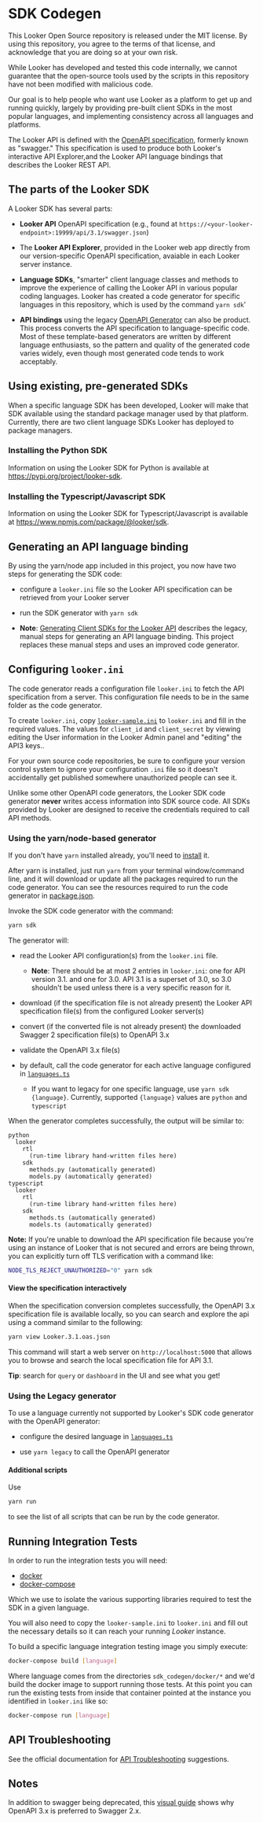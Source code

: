 # SDK Codegen

This Looker Open Source repository is released under the MIT license. By using this repository, you agree to the terms of that license, and acknowledge that you are doing so at your own risk.

While Looker has developed and tested this code internally, we cannot guarantee that the open-source tools used by the scripts in this repository have not been modified with malicious code.

Our goal is to help people who want use Looker as a platform to get up and running quickly, largely by providing pre-built client SDKs in the most popular languages, and implementing consistency across all languages and platforms.

The Looker API is defined with the [OpenAPI specification](https://github.com/OAI/OpenAPI-Specification), formerly known as "swagger." This specification is used to produce both Looker's interactive API Explorer,and the Looker API language bindings that describes the Looker REST API.

## The parts of the Looker SDK

A Looker SDK has several parts:

* **Looker API** OpenAPI specification (e.g., found at
  `https://<your-looker-endpoint>:19999/api/3.1/swagger.json`)

* The **Looker API Explorer**, provided in the Looker web app directly from our version-specific OpenAPI specification, avaiable in each Looker server instance.

* **Language SDKs**, "smarter" client language classes and methods to improve the experience of calling the Looker API in various popular coding languages. Looker has created a code generator for specific languages in this repository, which is used by the command `yarn sdk`'

* **API bindings** using the legacy [OpenAPI Generator](https://github.com/OpenAPITools/openapi-generator) can also be product. This process converts the API specification to language-specific code. Most of these template-based generators are written by different language enthusiasts, so the pattern and quality of the generated code varies widely, even though most generated code tends to work acceptably.

## Using existing, pre-generated SDKs

When a specific language SDK has been developed, Looker will make that SDK available using the standard package manager used by that platform. Currently, there are two client language SDKs Looker has deployed to package managers.

### Installing the Python SDK

Information on using the Looker SDK for Python is available at <https://pypi.org/project/looker-sdk>.

### Installing the Typescript/Javascript SDK

Information on using the Looker SDK for Typescript/Javascript is available at <https://www.npmjs.com/package/@looker/sdk>.

## Generating an API language binding

By using the yarn/node app included in this project, you now have two steps for generating the SDK code:

* configure a `looker.ini` file so the Looker API specification can be retrieved from your Looker server

* run the SDK generator with `yarn sdk`

* **Note**: [Generating Client SDKs for the Looker API](https://discourse.looker.com/t/generating-client-sdks-for-the-looker-api/3185) describes the legacy, manual steps for generating an API language binding. This project replaces these manual steps and uses an improved code generator.

## Configuring `looker.ini`

The code generator reads a configuration file `looker.ini` to fetch the API specification from a server. This configuration file needs to be in the same folder as the code generator.

To create `looker.ini`, copy [`looker-sample.ini`](looker-sample.ini) to `looker.ini` and fill in the required values. The values for `client_id` and `client_secret` by viewing editing the User information in the Looker Admin panel and "editing" the API3 keys..

For your own source code repositories, be sure to configure your version control system to ignore your configuration `.ini` file so it doesn't accidentally get published somewhere unauthorized people can see it.

Unlike some other OpenAPI code generators, the Looker SDK code generator **never** writes access information into SDK source code.
All SDKs provided by Looker are designed to receive the credentials required to call API methods.

### Using the yarn/node-based generator

If you don't have `yarn` installed already, you'll need to [install](https://yarnpkg.com/en/docs/install) it.

After yarn is installed, just run `yarn` from your terminal window/command line, and it will download or update all the packages required to run the code generator. You can see the resources required to run the code generator in [package.json](package.json).

Invoke the SDK code generator with the command:

```bash
yarn sdk
```

The generator will:

* read the Looker API configuration(s) from the `looker.ini` file.

  * **Note**: There should be at most 2 entries in `looker.ini`: one for API version 3.1. and one for 3.0. API 3.1 is a superset of 3.0, so 3.0 shouldn't be used unless there is a very specific reason for it.

* download (if the specification file is not already present) the Looker API specification file(s) from the configured Looker server(s)

* convert (if the converted file is not already present) the downloaded Swagger 2 specification file(s) to OpenAPI 3.x

* validate the OpenAPI 3.x file(s)

* by default, call the code generator for each active language configured in [`languages.ts`](src/languages.ts)

  * If you want to legacy for one specific language, use `yarn sdk {language}`. Currently, supported `{language}` values are `python` and `typescript`

When the generator completes successfully, the output will be similar to:

```plain-text
python
  looker
    rtl
      (run-time library hand-written files here)
    sdk
      methods.py (automatically generated)
      models.py (automatically generated)
typescript
  looker
    rtl
      (run-time library hand-written files here)
    sdk
      methods.ts (automatically generated)
      models.ts (automatically generated)
```

**Note:** If you're unable to download the API specification file because you're using an instance of Looker that is not secured and errors are being thrown, you can explicitly turn off TLS verification with a command like:

```bash
NODE_TLS_REJECT_UNAUTHORIZED="0" yarn sdk
```

#### View the specification interactively

When the specification conversion completes successfully, the OpenAPI 3.x specification file is available locally, so you can search and explore the api using a command similar to the following:

```bash
yarn view Looker.3.1.oas.json
```

This command will start a web server on `http://localhost:5000` that allows you to browse and search the local specification file for API 3.1.

**Tip**: search for `query` or `dashboard` in the UI and see what you get!

### Using the Legacy generator

To use a language currently not supported by Looker's SDK code generator with the OpenAPI generator:

* configure the desired language in [`languages.ts`](src/languages.ts)

* use `yarn legacy` to call the OpenAPI generator

#### Additional scripts

Use

```bash
yarn run
```

to see the list of all scripts that can be run by the code generator.

## Running Integration Tests

In order to run the integration tests you will need:

 * [docker](https://docs.docker.com/install/#support)
 * [docker-compose](https://docs.docker.com/compose/install/)

Which we use to isolate the various supporting libraries required to test the SDK in a given language.

You will also need to copy the `looker-sample.ini` to `looker.ini` and fill out
the necessary details so it can reach your running *Looker* instance.

To build a specific language integration testing image you simply execute:

```bash
docker-compose build [language]
```

Where language comes from the directories `sdk_codegen/docker/*` and we'd build the docker image to support running those tests. At this point you can run the existing tests from inside that container pointed at the instance you identified in `looker.ini` like so:

```bash
docker-compose run [language]
```

## API Troubleshooting

See the official documentation for [API Troubleshooting](https://docs.looker.com/reference/api-and-integration/api-troubleshooting) suggestions.

## Notes

In addition to swagger being deprecated, this [visual guide](https://blog.readme.io/an-example-filled-guide-to-swagger-3-2/) shows why OpenAPI 3.x is preferred to Swagger 2.x.
